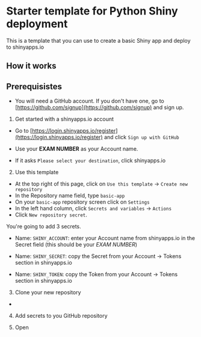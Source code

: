 # Starter template for Python Shiny deployment

This is a template that you can use to create a basic Shiny app and deploy to shinyapps.io

## How it works

## Prerequisistes

- You will need a GitHub account. If you don't have one, go to [https://github.com/signup](https://github.com/signup) and sign up.

1. Get started with a shinyapps.io account

- Go to [https://login.shinyapps.io/register](https://login.shinyapps.io/register) and click `Sign up with GitHub`

- Use your **EXAM NUMBER** as your Account name.
- If it asks `Please select your destination`, click shinyapps.io

2. Use this template

- At the top right of this page, click on `Use this template` -> `Create new repository`
- In the Repository name field, type `basic-app`
- On your `basic-app` repository screen click on `Settings`
- In the left hand column, click `Secrets and variables` -> `Actions`
- Click `New repository secret`. 

You're going to add 3 secrets.
- Name: `SHINY_ACCOUNT`: enter your Account name from shinyapps.io in the Secret field (this should be your *EXAM NUMBER*)
- Name: `SHINY_SECRET`: copy the Secret from your Account -> Tokens section in shinyapps.io

- Name: `SHINY_TOKEN`: copy the Token from your Account -> Tokens section in shinyapps.io

3. Clone your new repository

- 

4. Add secrets to you GitHub repository

5. Open 
